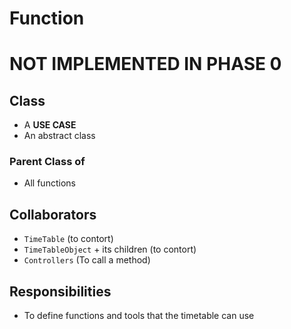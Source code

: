 # Function
# NOT IMPLEMENTED IN PHASE 0

## Class
* A **USE CASE**
* An abstract class
### Parent Class of
* All functions

## Collaborators
* `TimeTable` (to contort)
* `TimeTableObject` + its children (to contort)
* `Controllers` (To call a method)

## Responsibilities
* To define functions and tools that the timetable can use
